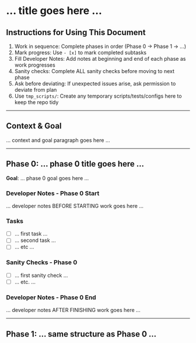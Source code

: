 # ... title goes here ...

## Instructions for Using This Document

1. Work in sequence: Complete phases in order (Phase 0 → Phase 1 → ...)
2. Mark progress: Use `- [x]` to mark completed subtasks
3. Fill Developer Notes: Add notes at beginning and end of each phase as work progresses
4. Sanity checks: Complete ALL sanity checks before moving to next phase
5. Ask before deviating: If unexpected issues arise, ask permission to deviate from plan
6. Use `tmp_scripts/`: Create any temporary scripts/tests/configs here to keep the repo tidy

---

## Context & Goal

... context and goal paragraph goes here ...

---

## Phase 0: ... phase 0 title goes here ...

**Goal**: ... phase 0 goal goes here ...

### Developer Notes - Phase 0 Start

... developer notes BEFORE STARTING work goes here ...

### Tasks

- [ ] ... first task ...
- [ ] ... second task ...
- [ ] ... etc ...

### Sanity Checks - Phase 0

- [ ] ... first sanity check ...
- [ ] ... etc. ...

### Developer Notes - Phase 0 End

... developer notes AFTER FINISHING work goes here ...

---

## Phase 1: ... same structure as Phase 0 ...